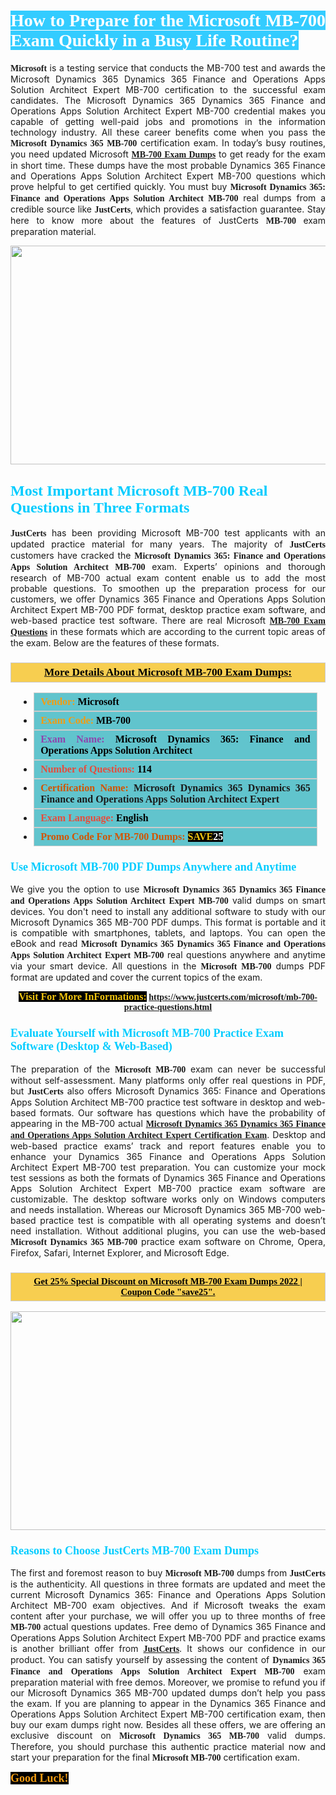 <h1 style="text-align: justify;"><span style="color:#ffffff;"><span style="font-family:Georgia,serif;"><strong><span style="background-color:#33ccff;">How to Prepare for the Microsoft MB-700 Exam Quickly in a Busy Life Routine?</span></strong></span></span></h1>

<p style="text-align: justify;"><span style="font-family:Georgia,serif;"><strong>Microsoft</strong></span> is a testing service that conducts the MB-700 test and awards the Microsoft Dynamics 365 Dynamics 365 Finance and Operations Apps Solution Architect Expert MB-700 certification to the successful exam candidates. The Microsoft Dynamics 365 Dynamics 365 Finance and Operations Apps Solution Architect Expert MB-700 credential makes you capable of getting well-paid jobs and promotions in the information technology industry. All these career benefits come when you pass the <span style="font-family:Georgia,serif;"><strong>Microsoft Dynamics 365 MB-700</strong></span> certification exam. In today’s busy routines, you need updated Microsoft <a href="https://www.justcerts.com/microsoft/mb-700-practice-questions.html"><span style="font-family:Georgia,serif;"><strong>MB-700 Exam Dumps</strong></span></a> to get ready for the exam in short time. These dumps have the most probable Dynamics 365 Finance and Operations Apps Solution Architect Expert MB-700 questions which prove helpful to get certified quickly. You must buy <span style="font-family:Georgia,serif;"><strong>Microsoft Dynamics 365: Finance and Operations Apps Solution Architect MB-700</strong></span> real dumps from a credible source like <strong><span style="font-size:14px;"><span style="font-family:Georgia,serif;">JustCerts</span></span></strong>, which provides a satisfaction guarantee. Stay here to know more about the features of JustCerts <span style="font-family:Georgia,serif;"><strong>MB-700 </strong></span> exam preparation material.</p>

<p style="text-align: center;"><a href="https://www.justcerts.com/microsoft/mb-700-practice-questions.html"><img alt="" src="https://i.imgur.com/jVK0eNK.jpg" style="width: 720px; height: 350px;" /></a></p>

<h2 style="margin-right:0in; margin-left:0in"><span style="color:#00ccff;"><span style="font-family:Georgia,serif;"><strong><span style="font-size:18pt">Most Important Microsoft MB-700 Real Questions in Three Formats</span></strong></span></span></h2>

<p style="text-align: justify;"><strong><span style="font-size:14px;"><span style="font-family:Georgia,serif;">JustCerts</span></span></strong> has been providing Microsoft MB-700 test applicants with an updated practice material for many years. The majority of <span style="font-family:Georgia,serif;"><strong>JustCerts</strong></span> customers have cracked the <span style="font-family:Georgia,serif;"><strong>Microsoft Dynamics 365: Finance and Operations Apps Solution Architect MB-700</strong></span> exam. Experts’ opinions and thorough research of MB-700 actual exam content enable us to add the most probable questions. To smoothen up the preparation process for our customers, we offer Dynamics 365 Finance and Operations Apps Solution Architect Expert MB-700 PDF format, desktop practice exam software, and web-based practice test software. There are real Microsoft <a href="https://www.justcerts.com/microsoft/mb-700-practice-questions.html"><span style="font-family:Georgia,serif;"><strong>MB-700 Exam Questions</strong></span></a> in these formats which are according to the current topic areas of the exam. Below are the features of these formats.</p>

<h3 style="background: #f7ce50; border: 1px solid rgb(204, 204, 204); padding: 5px 10px; text-align: center;"><span style="font-family:Georgia,serif;"><u><u><span style="color:#000000;"><span style="font-size:11pt"><span style="line-height:normal"><b><span style="font-size:13.0pt"><span cambria="">More Details About Microsoft MB-700 Exam Dumps:</span></span></b></span></span></span></u></u></span></h3>

<ul>
	<li style="margin:0cm 10pt">
	<div style="background:#61c4cd; border: 1px solid rgb(204, 204, 204); padding: 5px 10px; text-align: justify;"><span style="font-family:Georgia,serif;"><span style="font-size:11pt"><span style="line-height:normal"><b><span style="font-size:12.0pt"><span new="" roman="" times=""><span style="color:#f39c12;">Vendor:</span> <span style="color:#000000;">Microsoft</span></span></span></b></span></span></span></div>
	</li>
	<li style="margin:0cm 10pt">
	<div style="background: #61c4cd; border: 1px solid rgb(204, 204, 204); padding: 5px 10px; text-align: justify;"><span style="font-family:Georgia,serif;"><span style="font-size:11pt"><span style="line-height:normal"><b><span style="font-size:12.0pt"><span new="" roman="" times=""><span style="color:#f39c12;">Exam Code:</span> <span style="color:#000000;">MB-700</span></span></span></b></span></span></span></div>
	</li>
	<li style="margin:0cm 10pt">
	<div style="background: #61c4cd; border: 1px solid rgb(204, 204, 204); padding: 5px 10px; text-align: justify;"><span style="font-family:Georgia,serif;"><span style="font-size:11pt"><span style="line-height:normal"><b><span style="font-size:12.0pt"><span new="" roman="" times=""><span style="color:#8e44ad;">Exam Name:</span> <span style="color:#000000;">Microsoft Dynamics 365: Finance and Operations Apps Solution Architect</span></span></span></b></span></span></span></div>
	</li>
	<li style="margin:0cm 10pt">
	<div style="background: #61c4cd; border: 1px solid rgb(204, 204, 204); padding: 5px 10px;"><span style="font-family:Georgia,serif;"><span style="font-size:11pt"><span style="line-height:normal"><b><span style="font-size:12.0pt"><span new="" roman="" times=""><span style="color:#e74c3c;">Number of Questions:</span><span style="color:#000000;"><span style="color:#f1c40f;"> </span>114</span></span></span></b></span></span></span></div>
	</li>
	<li style="margin:0cm 10pt">
	<div style="background: #61c4cd; border: 1px solid rgb(204, 204, 204); padding: 5px 10px; text-align: justify;"><span style="font-family:Georgia,serif;"><span style="font-size:11pt"><span style="line-height:normal"><b><span style="font-size:12.0pt"><span new="" roman="" times=""><span style="color:#d35400;">Certification Name:</span> Microsoft Dynamics 365 Dynamics 365 Finance and Operations Apps Solution Architect Expert</span></span></b></span></span></span></div>
	</li>
	<li style="margin:0cm 10pt">
	<div style="background: #61c4cd; border: 1px solid rgb(204, 204, 204); padding: 5px 10px; text-align: justify;"><span style="font-family:Georgia,serif;"><span style="font-size:11pt"><span style="line-height:normal"><b><span style="font-size:12.0pt"><span new="" roman="" times=""><span style="color:#e74c3c;">Exam Language:</span> <span style="color:#000000;">English</span></span></span></b></span></span></span></div>
	</li>
	<li style="margin:0cm 10pt">
	<div style="background: #61c4cd; border: 1px solid rgb(204, 204, 204); padding: 5px 10px;"><span style="font-family:Georgia,serif;"><span style="font-size:11pt"><span style="line-height:normal"><b><span style="font-size:12.0pt"><span new="" roman="" times=""><span style="color:#d35400;">Promo Code For MB-700 Dumps:</span><span style="color:#f1c40f;"> <span style="background-color:#000000;">SAVE</span></span><span style="color:#ffffff;"><span style="background-color:#000000;">25</span></span></span></span></b></span></span></span></div>
	</li>
</ul>

<h3 style="margin-right:0in; margin-left:0in"><span style="color:#00ccff;"><span style="font-family:Georgia,serif;"><strong><span style="font-size:13.5pt">Use Microsoft MB-700 PDF Dumps Anywhere and Anytime</span></strong></span></span></h3>

<p style="text-align: justify;">We give you the option to use <span style="font-family:Georgia,serif;"><strong>Microsoft Dynamics 365 Dynamics 365 Finance and Operations Apps Solution Architect Expert MB-700</strong></span> valid dumps on smart devices. You don't need to install any additional software to study with our Microsoft Dynamics 365 MB-700 PDF dumps. This format is portable and it is compatible with smartphones, tablets, and laptops. You can open the eBook and read <span style="font-family:Georgia,serif;"><strong>Microsoft Dynamics 365 Dynamics 365 Finance and Operations Apps Solution Architect Expert MB-700</strong></span> real questions anywhere and anytime via your smart device. All questions in the <span style="font-family:Georgia,serif;"><strong>Microsoft MB-700</strong></span> dumps PDF format are updated and cover the current topics of the exam.</p>

<p style="text-align: center;"><span style="font-family:Georgia,serif;"><strong><span style="font-size:16px;"><span style="color:#f1c40f;"><span style="background-color:#000000;">Visit For More InFormations:</span></span></span> <a href="https://www.justcerts.com/microsoft/mb-700-practice-questions.html">https://www.justcerts.com/microsoft/mb-700-practice-questions.html</a></strong></span></p>

<h3 style="margin-right:0in; margin-left:0in"><span style="color:#00ccff;"><span style="font-family:Georgia,serif;"><strong><span style="font-size:13.5pt">Evaluate Yourself with Microsoft MB-700 Practice Exam Software (Desktop & Web-Based)</span></strong></span></span></h3>

<p style="text-align: justify;">The preparation of the <strong><span style="font-family:Georgia,serif;">Microsoft MB-700</span></strong> exam can never be successful without self-assessment. Many platforms only offer real questions in PDF, but <span style="font-size:14px;"><span style="font-family:Georgia,serif;"><strong>JustCerts</strong></span></span> also offers Microsoft Dynamics 365: Finance and Operations Apps Solution Architect MB-700 practice test software in desktop and web-based formats. Our software has questions which have the probability of appearing in the MB-700 actual <a href="https://www.justcerts.com/microsoft/microsoft-dynamics-365-certification-exams.html"><span style="font-family:Georgia,serif;"><strong>Microsoft Dynamics 365 Dynamics 365 Finance and Operations Apps Solution Architect Expert Certification Exam</strong></span></a>. Desktop and web-based practice exams’ track and report features enable you to enhance your Dynamics 365 Finance and Operations Apps Solution Architect Expert MB-700 test preparation. You can customize your mock test sessions as both the formats of Dynamics 365 Finance and Operations Apps Solution Architect Expert MB-700 practice exam software are customizable. The desktop software works only on Windows computers and needs installation. Whereas our Microsoft Dynamics 365 MB-700 web-based practice test is compatible with all operating systems and doesn’t need installation. Without additional plugins, you can use the web-based <span style="font-family:Georgia,serif;"><strong>Microsoft Dynamics 365 MB-700</strong></span> practice exam software on Chrome, Opera, Firefox, Safari, Internet Explorer, and Microsoft Edge.</p>

<h3 style="background: rgb(247, 206, 80); border: 1px solid rgb(204, 204, 204); padding: 5px 10px; text-align: center;"><span style="font-family:Georgia,serif;"><u><span style="color:#000000;"><span style="font-size:11pt;"><span style="line-height:normal;"><b><span cambria="">Get 25% Special Discount on Microsoft MB-700 Exam Dumps 2022 | Coupon Code "save25".</span></b></span></span></span></u></span></h3>

<p style="text-align: center;"><a href="https://www.justcerts.com/microsoft/mb-700-practice-questions.html"><img alt="" src="https://i.imgur.com/ILNYM6U.jpg" style="width: 720px; height: 350px;" /></a></p>

<h3 style="margin-right:0in; margin-left:0in"><span style="color:#00ccff;"><span style="font-family:Georgia,serif;"><strong><span style="font-size:13.5pt">Reasons to Choose JustCerts MB-700 Exam Dumps</span></strong></span></span></h3>

<p style="text-align: justify;">The first and foremost reason to buy <span style="font-family:Georgia,serif;"><strong>Microsoft MB-700</strong></span> dumps from <span style="font-size:14px;"><span style="font-family:Georgia,serif;"><strong>JustCerts</strong></span></span> is the authenticity. All questions in three formats are updated and meet the current Microsoft Dynamics 365: Finance and Operations Apps Solution Architect MB-700 exam objectives. And if Microsoft tweaks the exam content after your purchase, we will offer you up to three months of free <span style="font-family:Georgia,serif;"><strong>MB-700 </strong></span> actual questions updates. Free demo of Dynamics 365 Finance and Operations Apps Solution Architect Expert MB-700 PDF and practice exams is another brilliant offer from <a href="https://www.justcerts.com/"><span style="font-size:14px;"><span style="font-family:Georgia,serif;"><strong>JustCerts</strong></span></span></a>. It shows our confidence in our product. You can satisfy yourself by assessing the content of <span style="font-family:Georgia,serif;"><strong>Dynamics 365 Finance and Operations Apps Solution Architect Expert MB-700</strong></span> exam preparation material with free demos. Moreover, we promise to refund you if our Microsoft Dynamics 365 MB-700 updated dumps don’t help you pass the exam. If you are planning to appear in the Dynamics 365 Finance and Operations Apps Solution Architect Expert MB-700 certification exam, then buy our exam dumps right now. Besides all these offers, we are offering an exclusive discount on <span style="font-family:Georgia,serif;"><strong>Microsoft Dynamics 365 MB-700</strong></span> valid dumps. Therefore, you should purchase this authentic practice material now and start your preparation for the final <span style="font-family:Georgia,serif;"><strong>Microsoft MB-700</strong></span> certification exam.</p>

<p style="text-align: justify;"><span style="font-size:18px;"><span style="color:#f39c12;"><span style="font-family:Georgia,serif;"><strong><span style="background-color:#000000;">Good Luck!</span></strong></span></span></span></p>
